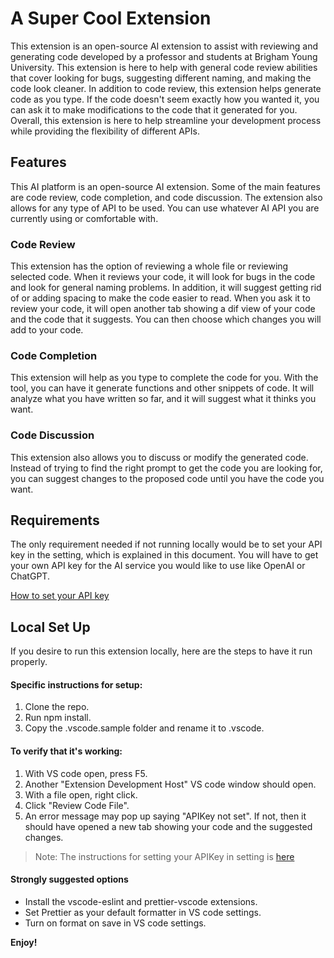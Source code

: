 # A Super Cool Extension

This extension is an open-source AI extension to assist with reviewing and generating code developed by a professor and students at Brigham Young University. This extension is here to help with general code review abilities that cover looking for bugs, suggesting different naming, and making the code look cleaner. In addition to code review, this extension helps generate code as you type. If the code doesn't seem exactly how you wanted it, you can ask it to make modifications to the code that it generated for you. Overall, this extension is here to help streamline your development process while providing the flexibility of different APIs. 

## Features

This AI platform is an open-source AI extension. Some of the main features are code review, code completion, and code discussion. The extension also allows for any type of API to be used. You can use whatever AI API you are currently using or comfortable with. 

### Code Review

This extension has the option of reviewing a whole file or reviewing selected code. When it reviews your code, it will look for bugs in the code and look for general naming problems. In addition, it will suggest getting rid of or adding spacing to make the code easier to read. When you ask it to review your code, it will open another tab showing a dif view of your code and the code that it suggests. You can then choose which changes you will add to your code. 

### Code Completion

This extension will help as you type to complete the code for you. With the tool, you can have it generate functions and other snippets of code. It will analyze what you have written so far, and it will suggest what it thinks you want. 

### Code Discussion

This extension also allows you to discuss or modify the generated code. Instead of trying to find the right prompt to get the code you are looking for, you can suggest changes to the proposed code until you have the code you want. 

## Requirements

The only requirement needed if not running locally would be to set your API key in the setting, which is explained in this document. You will have to get your own API key for the AI service you would like to use like OpenAI or ChatGPT. 

<a target="_blank" href="https://code.visualstudio.com/docs/getstarted/settings">How to set your API key</a>

## Local Set Up

If you desire to run this extension locally, here are the steps to have it run properly. 

#### Specific instructions for setup:
1. Clone the repo.
2. Run npm install.
3. Copy the .vscode.sample folder and rename it to .vscode.

#### To verify that it's working:
1. With VS code open, press F5.
2. Another "Extension Development Host" VS code window should open.
3. With a file open, right click.
4. Click "Review Code File".
5. An error message may pop up saying "APIKey not set". If not, then it should have opened a new tab showing your code and the suggested changes.

> Note: The instructions for setting your APIKey in setting is <a target="_blank" href="https://code.visualstudio.com/docs/getstarted/settings">here</a>

#### Strongly suggested options
- Install the vscode-eslint and prettier-vscode extensions.
- Set Prettier as your default formatter in VS code settings.
- Turn on format on save in VS code settings.

**Enjoy!**
